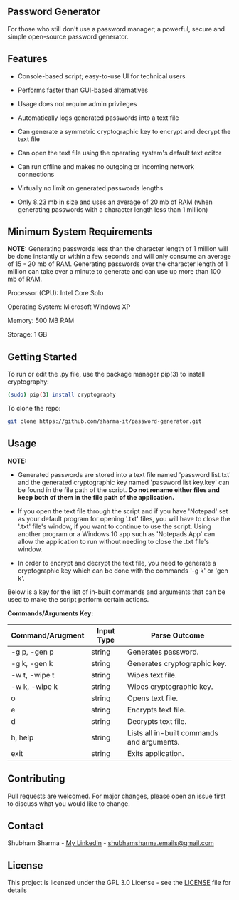 ## Password Generator

For those who still don't use a password manager; a powerful, secure and simple open-source password generator.

## Features
- Console-based script; easy-to-use UI for technical users

- Performs faster than GUI-based alternatives

- Usage does not require admin privileges

- Automatically logs generated passwords into a text file

- Can generate a symmetric cryptographic key to encrypt and decrypt the text file

- Can open the text file using the operating system's default text editor

- Can run offline and makes no outgoing or incoming network connections

- Virtually no limit on generated passwords lengths

- Only 8.23 mb in size and uses an average of 20 mb of RAM (when generating passwords with a character length less than 1 million)

## Minimum System Requirements

**NOTE:** Generating passwords less than the character length of 1 million will be done instantly or within a few seconds and will only consume an average of 15 - 20 mb of RAM. Generating passwords over the character length of 1 million can take over a minute to generate and can use up more than 100 mb of RAM.

Processor (CPU): Intel Core Solo

Operating System: Microsoft Windows XP

Memory: 500 MB RAM

Storage: 1 GB

## Getting Started

To run or edit the .py file, use the package manager pip(3) to install cryptography:
```sh
(sudo) pip(3) install cryptography
```
To clone the repo:
```sh
git clone https://github.com/sharma-it/password-generator.git
```

## Usage

**NOTE:**

- Generated passwords are stored into a text file named 'password list.txt' and the generated cryptographic key named 'password list key.key' can be found in the file path of the script. **Do not rename either files and keep both of them in the file path of the application.**

- If you open the text file through the script and if you have 'Notepad' set as your default program for opening '.txt' files, you will have to close the '.txt' file's window, if you want to continue to use the script. Using another program or a Windows 10 app such as 'Notepads App' can allow the application to run without needing to close the .txt file's window.

- In order to encrypt and decrypt the text file, you need to generate a cryptographic key which can be done with the commands '-g k' or 'gen k'.

Below is a key for the list of in-built commands and arguments that can be used to make the script perform certain actions.

**Commands/Arguments Key:**

| Command/Arugment | Input Type | Parse Outcome |
| ----------------- | ---------- | ----------- |
| -g p, -gen p |	string | Generates password. |
| -g k, -gen k |	string | Generates cryptographic key. |
| -w t, -wipe t |	string | Wipes text file. |
| -w k, -wipe k |	string | Wipes cryptographic key. |
| o |	string | Opens text file. |
| e |	string | Encrypts text file. |
| d |	string | Decrypts text file. |
| h, help |	string | Lists all in-built commands and arguments. |
| exit |	string | Exits application. |

## Contributing

Pull requests are welcomed. For major changes, please open an issue first to discuss what you would like to change.

## Contact

Shubham Sharma - [My LinkedIn](https://www.linkedin.com/in/sharma-it/) - shubhamsharma.emails@gmail.com

## License

This project is licensed under the GPL 3.0 License - see the [LICENSE](LICENCE) file for details

